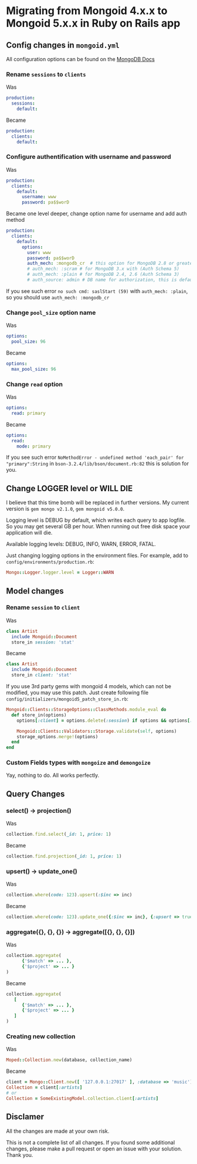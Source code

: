 # Migrating from Mongoid 4.x.x to Mongoid 5.x.x in Ruby on Rails app

## Config changes in `mongoid.yml`
All configuration options can be found on the [MongoDB Docs](http://docs.mongodb.org/ecosystem/tutorial/ruby-mongoid-tutorial/#anatomy-of-a-mongoid-config)

### Rename `sessions` to `clients`
Was
```yml
production:
  sessions:
    default:
```
    
Became
```yml
production:
  clients:
    default:
```

### Configure authentification with username and password
Was
```yml
production:
  clients:
    default:
      username: www
      password: pa$$worD
```

Became one level deeper, change option name for username and add auth method
```yml
production:
  clients:
    default:
      options:
        user: www
        password: pa$$worD
        auth_mech: :mongodb_cr  # this option for MongoDB 2.8 or greater with Auth Schema 3
        # auth_mech: :scram # for MongoDB 3.x with (Auth Schema 5)
        # auth_mech: :plain # for MongoDB 2.4, 2.6 (Auth Schema 3)
        # auth_source: admin # DB name for authorization, this is default value
```

If you see such error `no such cmd: saslStart (59)` with `auth_mech: :plain`, so you should use `auth_mech: :mongodb_cr`

### Change `pool_size` option name
Was
```yml
options:
  pool_size: 96
```

Became
```yml
options:
  max_pool_size: 96
```

### Change `read` option
Was
```yml
options:
  read: primary
```

Became
```yml
options:
  read: 
    mode: primary
```

If you see such error `NoMethodError - undefined method 'each_pair' for "primary":String` in `bson-3.2.4/lib/bson/document.rb:82` this is solution for you.


## Change LOGGER level or WILL DIE
I believe that this time bomb will be replaced in further versions. My current version is `gem mongo v2.1.0`, `gem mongoid v5.0.0`.

Logging level is DEBUG by default, which writes each query to app logfile. So you may get several GB per hour. 
When running out free disk space your application will die.     

Available logging levels: DEBUG, INFO, WARN, ERROR, FATAL.

Just changing logging options in the environment files. For example, add to `config/environments/production.rb`:
```ruby
Mongo::Logger.logger.level = Logger::WARN
```


## Model changes

### Rename `session` to `client`
Was
```ruby
class Artist
  include Mongoid::Document
  store_in session: 'stat'
```

Became
```ruby
class Artist
  include Mongoid::Document
  store_in client: 'stat'
```

If you use 3rd party gems with mongoid 4 models, which can not be modified, you may use 
this patch. Just create following file `config/initializers/mongoid5_patch_store_in.rb`:

```ruby
Mongoid::Clients::StorageOptions::ClassMethods.module_eval do
  def store_in(options)
    options[:client] = options.delete(:session) if options && options[:session]

    Mongoid::Clients::Validators::Storage.validate(self, options)
    storage_options.merge!(options)
  end
end
```

### Custom Fields types with `mongoize` and `demongoize`
Yay, nothing to do. All works perfectly.


## Query Changes

### select() -> projection()
Was
```ruby
collection.find.select(_id: 1, price: 1)
```
Became
```ruby
collection.find.projection(_id: 1, price: 1)
```

### upsert() -> update_one()
Was
```ruby
collection.where(code: 123).upsert(:$inc => inc)
```

Became
```ruby
collection.where(code: 123).update_one({:$inc => inc}, {:upsert => true})
```


### aggregate({}, {}, {})  -> aggregate([{}, {}, {}])
Was
```ruby
collection.aggregate(
      {'$match' => ... },
      {'$project' => ... }
)
```

Became
```ruby
collection.aggregate(
   [
      {'$match' => ... },
      {'$project' => ... }
   ]
)
```      

### Creating new collection
Was
```ruby
Moped::Collection.new(database, collection_name)
```

Became
```ruby
client = Mongo::Client.new([ '127.0.0.1:27017' ], :database => 'music')
Collection = client[:artists]
# or
Collection = SomeExistingModel.collection.client[:artists]
```

## Disclamer
All the changes are made at your own risk.

This is not a complete list of all changes. 
If you found some additional changes, please make a pull request or open an issue with your solution. 
Thank you.
